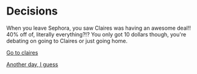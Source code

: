 # Decisions

When you leave Sephora, you saw Claires was having an awesome deal!!  40% off of, literally everything?!?  You only got 10 dollars though, you're debating on going to Claires or just going home.

[Go to claires](../sephora/claires.md)

[Another day, I guess](../woke-up/woke-up.md)
